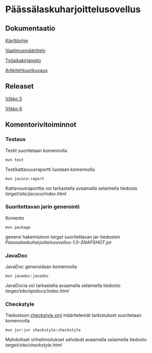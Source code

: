 # Päässälaskuharjoittelusovellus
## Dokumentaatio
[Käyttöohje]()

[Vaatimusmäärittely](https://github.com/vilsuo/ot-harjoitustyo/blob/master/dokumentointi/vaatimusmaarittely.md)

[Työaikakirjanpito](https://github.com/vilsuo/ot-harjoitustyo/blob/master/tyoaikakirjanpito.md)

[Arkkitehtuurikuvaus](https://github.com/vilsuo/ot-harjoitustyo/blob/master/dokumentointi/arkkitehtuuri.md)


## Releaset
[Viikko 5](https://github.com/vilsuo/ot-harjoitustyo/releases/tag/viikko5)

[Viikko 6]()

## Komentorivitoiminnot
### Testaus
Testit suoritetaan komennolla
```
mvn test
```

Testikattavuusraportti luodaan komennolla
```
mvn jacoco:report
```
Kattavuusraporttia voi tarkastella avaamalla selaimella tiedosto *target/site/jacoco/index.html*

### Suoritettavan jarin generointi
Komento
```
mvn package
```
generoi hakemistoon *target* suoritettavan jar-tiedoston *Paassalaskuharjoittelusovellus-1.0-SNAPSHOT.jar*

### JavaDoc
JavaDoc generoidaan komennolla
```
mvn javadoc:javadoc
```

JavaDocia voi tarkastella avaamalla selaimella tiedosto *targer/site/apidocs/index.html*


### Checkstyle
Tiedostoon [checkstyle.xml](https://github.com/vilsuo/ot-harjoitustyo/blob/master/Paassalaskuharjoittelusovellus/checkstyle.xml) määritelemät tarkistukset suoritetaan komennolla
```
mvn jxr:jxr checkstyle:checkstyle
```
Mahdolliset virheilmoitukset selviävät avaamalla selaimella tiedosto *target/site/checkstyle.html*
